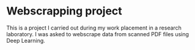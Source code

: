 # Webscrapping project
This is a project I carried out during my work placement in a research laboratory. I was asked to webscrape data from scanned PDF files using Deep Learning. 
